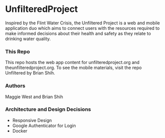 # UnfilteredProject

Inspired by the Flint Water Crisis, the Unfiltered Project is a web and mobile application duo which aims to connect users with the resources required to make informed decisions about their health and safety as they relate to drinking water quality. 

### This Repo

This repo hosts the web app content for unfilteredproject.org and theunfilteredproject.org. To see the mobile materials, visit the repo Unfiltered by Brian Shih. 

### Authors

Maggie West and Brian Shih

### Architecture and Design Decisions 
- Responsive Design
- Google Authenticator for Login
- Docker

